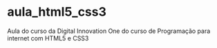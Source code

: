 # aula_html5_css3
 Aula do curso da Digital Innovation One do curso de Programação para internet com HTML5 e CSS3
